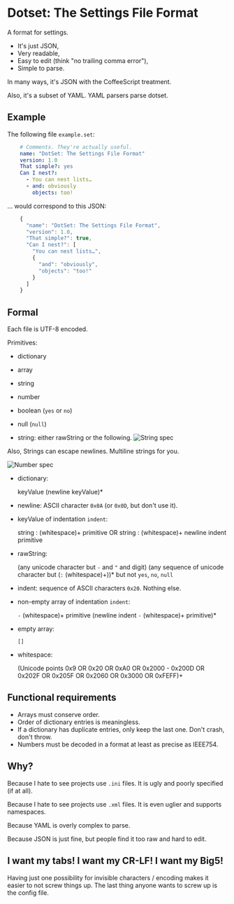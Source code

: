 Dotset: The Settings File Format
================================

A format for settings.

- It's just JSON,
- Very readable,
- Easy to edit (think "no trailing comma error"),
- Simple to parse.

In many ways, it's JSON with the CoffeeScript treatment.

Also, it's a subset of YAML. YAML parsers parse dotset.


## Example

The following file `example.set`:

```yaml
    # Comments. They're actually useful.
    name: "DotSet: The Settings File Format"
    version: 1.0
    That simple?: yes
    Can I nest?:
      - You can nest lists…
      - and: obviously
        objects: too!
```

… would correspond to this JSON:

```javascript
    {
      "name": "DotSet: The Settings File Format",
      "version": 1.0,
      "That simple?": true,
      "Can I nest?": [
        "You can nest lists…",
        {
          "and": "obviously",
          "objects": "too!"
        }
      ]
    }
```


## Formal

Each file is UTF-8 encoded.

Primitives:

- dictionary
- array
- string
- number
- boolean (`yes` or `no`)
- null (`null`)

- string: either rawString or the following.
![String spec](http://json.org/string.gif)

Also, Strings can escape newlines. Multiline strings for you.

![Number spec](http://json.org/number.gif)

- dictionary:

    keyValue (newline keyValue)*

- newline: ASCII character `0x0A` (or `0x0D`, but don't use it).

- keyValue of indentation `indent`:

    string : (whitespace)+ primitive
    OR
    string : (whitespace)+ newline indent primitive

- rawString:

    (any unicode character but `-` and `"` and digit)
    (any sequence of unicode character but (`:` (whitespace)+))*
    but not `yes`, `no`, `null`

- indent: sequence of ASCII characters `0x20`. Nothing else.

- non-empty array of indentation `indent`:

    `-` (whitespace)+ primitive (newline indent `-` (whitespace)+ primitive)*

- empty array:

    `[]`

- whitespace:

    (Unicode points 0x9 OR 0x20 OR 0xA0 OR 0x2000 - 0x200D OR 0x202F OR 0x205F
    OR 0x2060 OR 0x3000 OR 0xFEFF)+


## Functional requirements

- Arrays must conserve order.
- Order of dictionary entries is meaningless.
- If a dictionary has duplicate entries, only keep the last one.
  Don't crash, don't throw.
- Numbers must be decoded in a format at least as precise as IEEE754.


## Why?

Because I hate to see projects use `.ini` files. It is ugly and poorly specified
(if at all).

Because I hate to see projects use `.xml` files. It is even uglier and supports
namespaces.

Because YAML is overly complex to parse.

Because JSON is just fine, but people find it too raw and hard to edit.


## I want my tabs! I want my CR-LF! I want my Big5!

Having just one possibility for invisible characters / encoding makes it easier
to not screw things up. The last thing anyone wants to screw up is the config
file.
